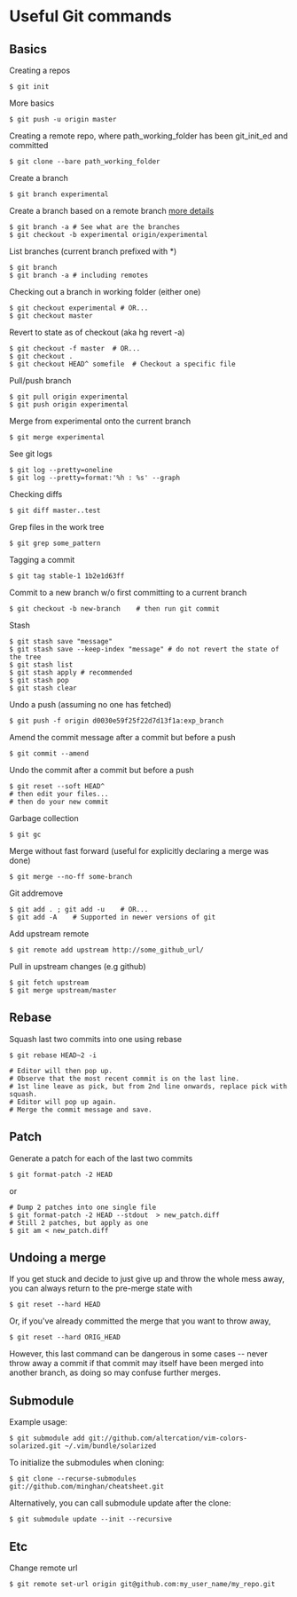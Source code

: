 Useful Git commands
===================

Basics
------

Creating a repos

    $ git init

More basics

    $ git push -u origin master

Creating a remote repo, where 
path_working_folder has been git_init_ed and committed

    $ git clone --bare path_working_folder

Create a branch

    $ git branch experimental

Create a branch based on a remote branch
[more details](http://stackoverflow.com/questions/67699/how-do-i-clone-all-remote-branches-with-git)

    $ git branch -a # See what are the branches
    $ git checkout -b experimental origin/experimental

List branches (current branch prefixed with *)

    $ git branch
    $ git branch -a # including remotes

Checking out a branch in working folder (either one)

    $ git checkout experimental # OR...
    $ git checkout master

Revert to state as of checkout (aka hg revert -a)

    $ git checkout -f master  # OR...
    $ git checkout .
    $ git checkout HEAD^ somefile  # Checkout a specific file

Pull/push branch

    $ git pull origin experimental
    $ git push origin experimental

Merge from experimental onto the current branch

    $ git merge experimental

See git logs

    $ git log --pretty=oneline
    $ git log --pretty=format:'%h : %s' --graph

Checking diffs

    $ git diff master..test

Grep files in the work tree

    $ git grep some_pattern

Tagging a commit

    $ git tag stable-1 1b2e1d63ff

Commit to a new branch w/o first committing to a current branch

    $ git checkout -b new-branch    # then run git commit

Stash

    $ git stash save "message"
    $ git stash save --keep-index "message" # do not revert the state of the tree
    $ git stash list
    $ git stash apply # recommended
    $ git stash pop
    $ git stash clear

Undo a push (assuming no one has fetched)

    $ git push -f origin d0030e59f25f22d7d13f1a:exp_branch

Amend the commit message after a commit but before a push
    
    $ git commit --amend

Undo the commit after a commit but before a push

    $ git reset --soft HEAD^
    # then edit your files...
    # then do your new commit

Garbage collection

    $ git gc

Merge without fast forward (useful for explicitly declaring a merge was done)

    $ git merge --no-ff some-branch

Git addremove

    $ git add . ; git add -u    # OR...
    $ git add -A    # Supported in newer versions of git

Add upstream remote

    $ git remote add upstream http://some_github_url/

Pull in upstream changes (e.g github)

    $ git fetch upstream
    $ git merge upstream/master

Rebase
------

Squash last two commits into one using rebase

    $ git rebase HEAD~2 -i

    # Editor will then pop up.
    # Observe that the most recent commit is on the last line.
    # 1st line leave as pick, but from 2nd line onwards, replace pick with squash.
    # Editor will pop up again.
    # Merge the commit message and save.


Patch
-----

Generate a patch for each of the last two commits

    $ git format-patch -2 HEAD

or

    # Dump 2 patches into one single file
    $ git format-patch -2 HEAD --stdout  > new_patch.diff
    # Still 2 patches, but apply as one
    $ git am < new_patch.diff


Undoing a merge
---------------

If you get stuck and decide to just give up and throw the whole mess away,
you can always return to the pre-merge state with

    $ git reset --hard HEAD

Or, if you've already committed the merge that you want to throw away,

    $ git reset --hard ORIG_HEAD

However, this last command can be dangerous in some cases -- never
throw away a commit if that commit may itself have been merged into 
another branch, as doing so may confuse further merges.

Submodule
---------

Example usage:
    
    $ git submodule add git://github.com/altercation/vim-colors-solarized.git ~/.vim/bundle/solarized

To initialize the submodules when cloning:

    $ git clone --recurse-submodules git://github.com/minghan/cheatsheet.git

Alternatively, you can call submodule update after the clone:

    $ git submodule update --init --recursive

Etc
---

Change remote url

    $ git remote set-url origin git@github.com:my_user_name/my_repo.git
